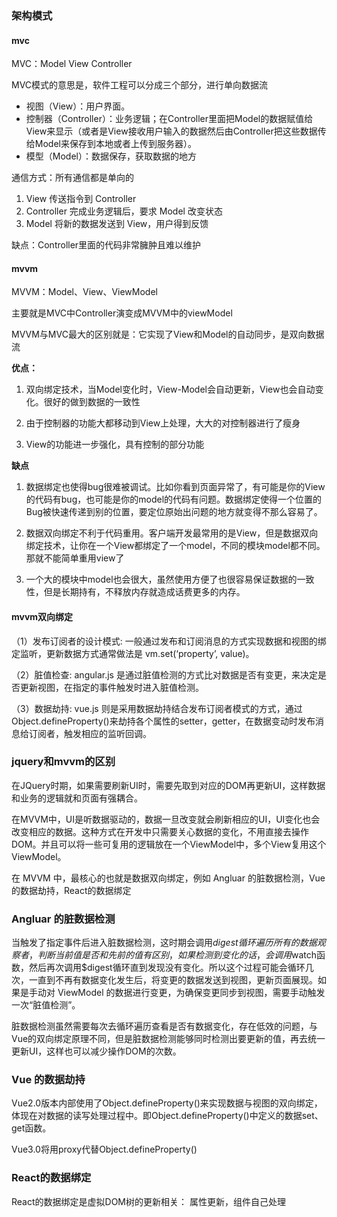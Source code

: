 ### 架构模式

#### mvc

MVC：Model   View   Controller

MVC模式的意思是，软件工程可以分成三个部分，进行单向数据流

- 视图（View）：用户界面。
- 控制器（Controller）：业务逻辑；在Controller里面把Model的数据赋值给View来显示（或者是View接收用户输入的数据然后由Controller把这些数据传给Model来保存到本地或者上传到服务器）。
- 模型（Model）：数据保存，获取数据的地方

通信方式：所有通信都是单向的

1. View 传送指令到 Controller
2. Controller 完成业务逻辑后，要求 Model 改变状态
3. Model 将新的数据发送到 View，用户得到反馈

缺点：Controller里面的代码非常臃肿且难以维护

#### mvvm

MVVM：Model、View、ViewModel

主要就是MVC中Controller演变成MVVM中的viewModel

 MVVM与MVC最大的区别就是：它实现了View和Model的自动同步，是双向数据流

**优点：**

1. 双向绑定技术，当Model变化时，View-Model会自动更新，View也会自动变化。很好的做到数据的一致性

2. 由于控制器的功能大都移动到View上处理，大大的对控制器进行了瘦身

3. View的功能进一步强化，具有控制的部分功能

**缺点**

1. 数据绑定也使得bug很难被调试。比如你看到页面异常了，有可能是你的View的代码有bug，也可能是你的model的代码有问题。数据绑定使得一个位置的Bug被快速传递到别的位置，要定位原始出问题的地方就变得不那么容易了。

2. 数据双向绑定不利于代码重用。客户端开发最常用的是View，但是数据双向绑定技术，让你在一个View都绑定了一个model，不同的模块model都不同。那就不能简单重用view了

3. 一个大的模块中model也会很大，虽然使用方便了也很容易保证数据的一致性，但是长期持有，不释放内存就造成话费更多的内存。

#### mvvm双向绑定

（1）发布订阅者的设计模式: 一般通过发布和订阅消息的方式实现数据和视图的绑定监听，更新数据方式通常做法是 vm.set(‘property’, value)。

（2）脏值检查: angular.js 是通过脏值检测的方式比对数据是否有变更，来决定是否更新视图，在指定的事件触发时进入脏值检测。

（3）数据劫持: vue.js 则是采用数据劫持结合发布订阅者模式的方式，通过Object.defineProperty()来劫持各个属性的setter，getter，在数据变动时发布消息给订阅者，触发相应的监听回调。

### jquery和mvvm的区别

在JQuery时期，如果需要刷新UI时，需要先取到对应的DOM再更新UI，这样数据和业务的逻辑就和页面有强耦合。

在MVVM中，UI是听数据驱动的，数据一旦改变就会刷新相应的UI，UI变化也会改变相应的数据。这种方式在开发中只需要关心数据的变化，不用直接去操作DOM。并且可以将一些可复用的逻辑放在一个ViewModel中，多个View复用这个ViewModel。

在 MVVM 中，最核心的也就是数据双向绑定，例如 Angluar 的脏数据检测，Vue 的数据劫持，React的数据绑定

###  Angluar 的脏数据检测

当触发了指定事件后进入脏数据检测，这时期会调用$digest循环遍历所有的数据观察者，判断当前值是否和先前的值有区别，如果检测到变化的话，会调用$watch函数，然后再次调用$digest循环直到发现没有变化。所以这个过程可能会循环几次，一直到不再有数据变化发生后，将变更的数据发送到视图，更新页面展现。如果是手动对 ViewModel 的数据进行变更，为确保变更同步到视图，需要手动触发一次“脏值检测”。

脏数据检测虽然需要每次去循环遍历查看是否有数据变化，存在低效的问题，与Vue的双向绑定原理不同，但是脏数据检测能够同时检测出要更新的值，再去统一更新UI，这样也可以减少操作DOM的次数。

### Vue 的数据劫持

Vue2.0版本内部使用了Object.defineProperty()来实现数据与视图的双向绑定，体现在对数据的读写处理过程中。即Object.defineProperty()中定义的数据set、get函数。

Vue3.0将用proxy代替Object.defineProperty()

### React的数据绑定

React的数据绑定是虚拟DOM树的更新相关：
属性更新，组件自己处理